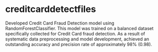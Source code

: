 # creditcarddetectfiles
Developed Credit Card Fraud Detection model using RandomForestClassifier. 
This model was trained on a balanced dataset specifically collected for Credit Card fraud detection.
As a result of systematic data preprocessing and model development, achieved an outstanding accuracy and precision rate of approximately 98% (0.98).
